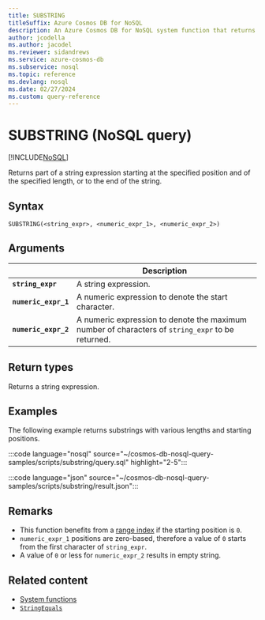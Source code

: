 ```yaml
---
title: SUBSTRING
titleSuffix: Azure Cosmos DB for NoSQL
description: An Azure Cosmos DB for NoSQL system function that returns a portion of a string using a starting position and length.
author: jcodella
ms.author: jacodel
ms.reviewer: sidandrews
ms.service: azure-cosmos-db
ms.subservice: nosql
ms.topic: reference
ms.devlang: nosql
ms.date: 02/27/2024
ms.custom: query-reference
---
```


# SUBSTRING (NoSQL query)

[!INCLUDE[NoSQL](../../includes/appliesto-nosql.md)]

Returns part of a string expression starting at the specified position and of the specified length, or to the end of the string.  

## Syntax

```nosql
SUBSTRING(<string_expr>, <numeric_expr_1>, <numeric_expr_2>)  
```

## Arguments

| | Description |
| --- | --- |
| **`string_expr`** | A string expression. |
| **`numeric_expr_1`** | A numeric expression to denote the start character.  |
| **`numeric_expr_2`** | A numeric expression to denote the maximum number of characters of `string_expr` to be returned.  |

## Return types

Returns a string expression.  

## Examples

The following example returns substrings with various lengths and starting positions.

:::code language="nosql" source="~/cosmos-db-nosql-query-samples/scripts/substring/query.sql" highlight="2-5":::

:::code language="json" source="~/cosmos-db-nosql-query-samples/scripts/substring/result.json":::

## Remarks

- This function benefits from a [range index](../../index-policy.md#includeexclude-strategy) if the starting position is `0`.
- `numeric_expr_1` positions are zero-based, therefore a value of `0` starts from the first character of `string_expr`.
- A value of `0` or less for `numeric_expr_2` results in empty string.

## Related content

- [System functions](system-functions.yml)
- [`StringEquals`](stringequals.md)
